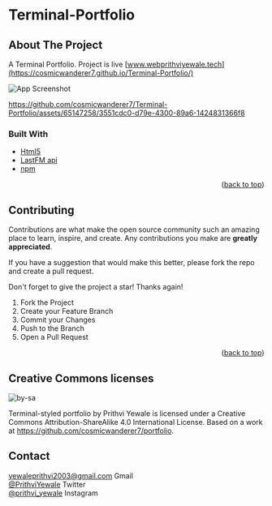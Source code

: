 # Terminal-Portfolio
## About The Project
 A Terminal Portfolio. 
 Project is live [www.webprithviyewale.tech](https://cosmicwanderer7.github.io/Terminal-Portfolio/)

![App Screenshot](https://user-images.githubusercontent.com/65147258/234175185-93297c6a-c9bf-4cf1-83a5-d3e1f0156d73.png)

https://github.com/cosmicwanderer7/Terminal-Portfolio/assets/65147258/3551cdc0-d79e-4300-89a6-1424831366f8



### Built With



* [Html5](https://developer.mozilla.org/en-US/docs/Web/HTML)
* [LastFM api](https://www.last.fm/api)
* [npm](https://www.npmjs.com/)


<p align="right">(<a href="#about-the-project">back to top</a>)</p>

<!-- CONTRIBUTING -->
## Contributing

Contributions are what make the open source community such an amazing place to learn, inspire, and create. Any contributions you make are **greatly appreciated**.

If you have a suggestion that would make this better, please fork the repo and create a pull request. 

Don't forget to give the project a star! Thanks again!

1. Fork the Project
2. Create your Feature Branch
3. Commit your Changes 
5. Push to the Branch 
6. Open a Pull Request

<p align="right">(<a href="#about-the-project">back to top</a>)</p>

## Creative Commons licenses

![by-sa](https://user-images.githubusercontent.com/65147258/209966249-88275ba5-75a3-4a4e-af1c-7d861c5cf838.png)

Terminal-styled portfolio by Prithvi Yewale is licensed under a Creative Commons Attribution-ShareAlike 4.0 International License.
Based on a work at https://github.com/cosmicwanderer7/portfolio.

<!-- CONTACT -->
## Contact
  yewaleprithvi2003@gmail.com Gmail <br>
 [@PrithviYewale](https://twitter.com/PrithviYewale) Twitter <br>
 [@prithvi_yewale](https://www.instagram.com/prithvi_yewale) Instagram <br>
